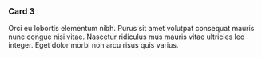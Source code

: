 ### Card 3

Orci eu lobortis elementum nibh. Purus sit amet volutpat consequat mauris nunc congue nisi vitae. Nascetur ridiculus mus mauris vitae ultricies leo integer. Eget dolor morbi non arcu risus quis varius.
